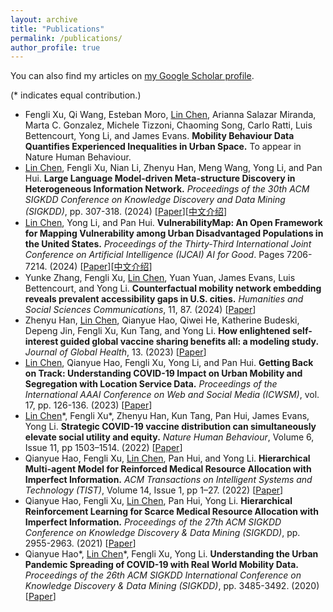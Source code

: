 ```yaml
---
layout: archive
title: "Publications"
permalink: /publications/
author_profile: true
---
```



You can also find my articles on [my Google Scholar profile](https://scholar.google.com/citations?user=uxaP8ZcAAAAJ&hl=en).

(* indicates equal contribution.)
- Fengli Xu, Qi Wang, Esteban Moro, <u>Lin Chen</u>, Arianna Salazar Miranda, Marta C. Gonzalez, Michele Tizzoni, Chaoming Song, Carlo Ratti, Luis Bettencourt, Yong Li, and James Evans. **Mobility Behaviour Data Quantifies Experienced Inequalities in Urban Space.** To appear in Nature Human Behaviour.
- <u>Lin Chen</u>, Fengli Xu, Nian Li, Zhenyu Han, Meng Wang, Yong Li, and Pan Hui. **Large Language Model-driven Meta-structure Discovery in Heterogeneous Information Network.** *Proceedings of the 30th ACM SIGKDD Conference on Knowledge Discovery and Data Mining (SIGKDD)*, pp. 307-318. (2024) \[[Paper](https://doi.org/10.1145/3637528.3671965)\]\[[中文介绍](https://mp.weixin.qq.com/s/ltCf3I2O3-_KZhjWs7Vi9A)\]
- <u>Lin Chen</u>, Yong Li, and Pan Hui. **VulnerabilityMap: An Open Framework for Mapping Vulnerability among Urban Disadvantaged Populations in the United States.** *Proceedings of the Thirty-Third International Joint Conference on Artificial Intelligence (IJCAI) AI for Good*. Pages 7206-7214. (2024) \[[Paper](https://www.ijcai.org/proceedings/2024/0797.pdf)\]\[[中文介绍](https://mp.weixin.qq.com/s/pgxQkMkoYbHJr7NhVJ7BDQ)\]
- Yunke Zhang, Fengli Xu, <u>Lin Chen</u>, Yuan Yuan, James Evans, Luis Bettencourt, and Yong Li. **Counterfactual mobility network embedding reveals prevalent accessibility gaps in U.S. cities.** *Humanities and Social Sciences Communications*, 11, 87. (2024) \[[Paper](https://doi.org/10.1057/s41599-023-02570-5)\]
- Zhenyu Han, <u>Lin Chen</u>, Qianyue Hao, Qiwei He, Katherine Budeski, Depeng Jin, Fengli Xu, Kun Tang, and Yong Li. **How enlightened self-interest guided global vaccine sharing benefits all: a modeling study.** *Journal of Global Health*, 13. (2023) \[[Paper](https://jogh.org/2023/jogh-13-06038)\]
- <u>Lin Chen</u>, Qianyue Hao, Fengli Xu, Yong Li, and Pan Hui. **Getting Back on Track: Understanding COVID-19 Impact on Urban Mobility and Segregation with Location Service Data.** *Proceedings of the International AAAI Conference on Web and Social Media (ICWSM)*, vol. 17, pp. 126-136. (2023) \[[Paper](https://ojs.aaai.org/index.php/ICWSM/article/view/22132)\]
- <u>Lin Chen</u>\*, Fengli Xu\*, Zhenyu Han, Kun Tang, Pan Hui, James Evans, Yong Li. **Strategic COVID-19 vaccine distribution can simultaneously elevate social utility and equity.** *Nature Human Behaviour*, Volume 6, Issue 11, pp 1503–1514. (2022) \[[Paper](https://www.nature.com/articles/s41562-022-01429-0)\]
- Qianyue Hao, Fengli Xu, <u>Lin Chen</u>, Pan Hui, and Yong Li. **Hierarchical Multi-agent Model for Reinforced Medical Resource Allocation with Imperfect Information.** *ACM Transactions on Intelligent Systems and Technology (TIST)*, Volume 14, Issue 1, pp 1–27. (2022) \[[Paper](https://doi.org/10.1145/3552436)\]
- Qianyue Hao, Fengli Xu, <u>Lin Chen</u>, Pan Hui, Yong Li. **Hierarchical Reinforcement Learning for Scarce Medical Resource Allocation with Imperfect Information.** *Proceedings of the 27th ACM SIGKDD Conference on Knowledge Discovery & Data Mining (SIGKDD)*, pp. 2955-2963. (2021) \[[Paper](https://doi.org/10.1145/3447548.3467181)\]
- Qianyue Hao\*, <u>Lin Chen</u>\*, Fengli Xu, Yong Li. **Understanding the Urban Pandemic Spreading of COVID-19 with Real World Mobility Data.** *Proceedings of the 26th ACM SIGKDD International Conference on Knowledge Discovery & Data Mining (SIGKDD)*, pp. 3485-3492. (2020) \[[Paper](https://doi.org/10.1145/3394486.3412860)\]

